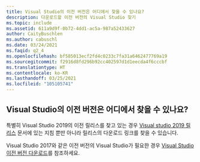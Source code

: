 ```yaml
---
title: Visual Studio의 이전 버전은 어디에서 찾을 수 있나요?
description: 다운로드할 이전 버전의 Visual Studio 찾기
ms.topic: include
ms.assetid: 611a9d9f-0b72-4dd1-ac5a-987a52433627
author: CaityBuschlen
ms.author: cabuschl
ms.date: 03/24/2021
ms.faqid: q2_4
ms.openlocfilehash: bf585013ecf2fd4c0233c7fa31a6462477769a19
ms.sourcegitcommit: f2916d8fd296b92cc402597d1d1eecda4f6cccbf
ms.translationtype: HT
ms.contentlocale: ko-KR
ms.lasthandoff: 03/25/2021
ms.locfileid: "105105741"
---
```

## <a name="where-can-i-find-older-versions-of-visual-studio"></a>Visual Studio의 이전 버전은 어디에서 찾을 수 있나요? 

특별히 Visual Studio 2019의 이전 릴리스를 찾고 있는 경우 [Visual studio 2019 릴리스](https://docs.microsoft.com/visualstudio/releases/2019/history?branch=updates%2Fhistory) 문서에 있는 지침 뿐만 아니라 릴리스의 다운로드 링크를 찾을 수 있습니다.

Visual Studio 2017와 같은 이전 버전의 Visual Studio가 필요한 경우 [Visual Studio 이전 버전 다운로드](https://visualstudio.microsoft.com/vs/older-downloads/)를 참조하세요.